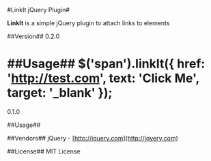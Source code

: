 #LinkIt jQuery Plugin#

**LinkIt** is a simple jQuery plugin to attach links to elements

##Version##
0.2.0

##Usage##
    $('span').linkIt({
		href: 'http://test.com',
		text: 'Click Me',
		target: '_blank'
	});
=======
0.1.0

##Usage##

##Vendors##
jQuery - [http://jquery.com](http://jqyery.com)

##License##
MIT License
